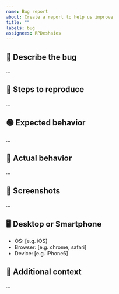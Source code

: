 ```yaml
---
name: Bug report
about: Create a report to help us improve
title: ""
labels: bug
assignees: RPDeshaies
---
```


## 🚩 Describe the bug

...

<!--
A clear and concise description of what the bug is.
-->

## 🔢 Steps to reproduce

...

<!--
Steps to reproduce the behavior:

1. Go to '...'
2. Click on '....'
3. Scroll down to '....'
4. See error
-->

## 🟢 Expected behavior

...

<!--
A clear and concise description of what you expected to happen.
-->

## 🔴 Actual behavior

...

<!--
A clear and concise description of what hapenned instead.
-->

## 💅 Screenshots

...

<!--
If applicable, add screenshots to help explain your problem.
-->

## 🖥 Desktop or Smartphone

- OS: [e.g. iOS]
- Browser: [e.g. chrome, safari]
- Device: [e.g. iPhone6]

## 📄 Additional context

...

<!--
Add any other context about the problem here.
-->
